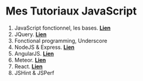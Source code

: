 # Mes Tutoriaux JavaScript


1. JavaScript fonctionnel, les bases. **[Lien](JavaScript.md)**
2. JQuery. **[Lien](JQuery.md)**
3. Fonctional programming, Underscore
4. NodeJS & Express. **[Lien](NodeJS.md)**
5. AngularJS. **[Lien](AngularJS.md)**
6. Meteor. **[Lien](Meteor.md)**
7. React. **[Lien](React.md)**
8. JSHint & JSPerf
